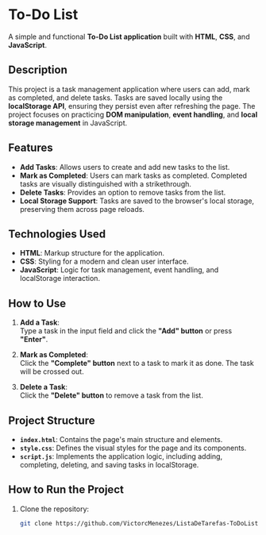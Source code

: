 # To-Do List

A simple and functional **To-Do List application** built with **HTML**, **CSS**, and **JavaScript**.

## Description

This project is a task management application where users can add, mark as completed, and delete tasks. Tasks are saved locally using the **localStorage API**, ensuring they persist even after refreshing the page. The project focuses on practicing **DOM manipulation**, **event handling**, and **local storage management** in JavaScript.

## Features

- **Add Tasks**: Allows users to create and add new tasks to the list.
- **Mark as Completed**: Users can mark tasks as completed. Completed tasks are visually distinguished with a strikethrough.
- **Delete Tasks**: Provides an option to remove tasks from the list.
- **Local Storage Support**: Tasks are saved to the browser's local storage, preserving them across page reloads.

## Technologies Used

- **HTML**: Markup structure for the application.
- **CSS**: Styling for a modern and clean user interface.
- **JavaScript**: Logic for task management, event handling, and localStorage interaction.

## How to Use

1. **Add a Task**:  
   Type a task in the input field and click the **"Add" button** or press **"Enter"**.
   
2. **Mark as Completed**:  
   Click the **"Complete" button** next to a task to mark it as done. The task will be crossed out.
   
3. **Delete a Task**:  
   Click the **"Delete" button** to remove a task from the list.

## Project Structure

- **`index.html`**: Contains the page's main structure and elements.
- **`style.css`**: Defines the visual styles for the page and its components.
- **`script.js`**: Implements the application logic, including adding, completing, deleting, and saving tasks in localStorage.

## How to Run the Project

1. Clone the repository:  
   ```bash
   git clone https://github.com/VictorcMenezes/ListaDeTarefas-ToDoList-.git

